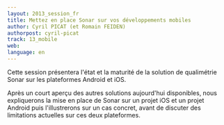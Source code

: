 ```yaml
---
layout: 2013_session_fr
title: Mettez en place Sonar sur vos développements mobiles
author: Cyril PICAT (et Romain FEIDEN)
authorpost: cyril-picat
track: 13_mobile
web: 
language: en
---
```


Cette session présentera l'état et la maturité de la solution de qualimétrie Sonar sur les plateformes Android et iOS. 

Après un court aperçu des autres solutions aujourd'hui disponibles, nous expliquerons la mise en place de Sonar sur un projet iOS et un projet Android puis l'illustrerons sur un cas concret, avant de discuter des limitations actuelles sur ces deux plateformes.